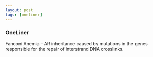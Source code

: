 ```yaml
---
layout: post
tags: [oneliner]
---
```



### OneLiner

Fanconi Anemia – AR inheritance caused by mutations in the genes responsible for the repair of interstrand DNA crosslinks.
